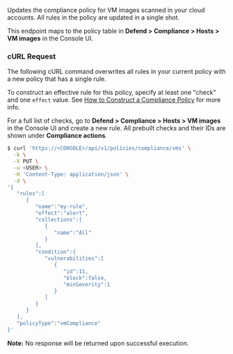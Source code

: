 Updates the compliance policy for VM images scanned in your cloud accounts.
All rules in the policy are updated in a single shot.

This endpoint maps to the policy table in **Defend > Compliance > Hosts > VM images** in the Console UI.


### cURL Request

The following cURL command overwrites all rules in your current policy with a new policy that has a single rule.

To construct an effective rule for this policy, specify at least one "check" and one `effect` value. 
See [How to Construct a Compliance Policy](#how-to-construct-a-compliance-policy) for more info.

For a full list of checks, go to **Defend > Compliance > Hosts > VM images** in the Console UI and create a new rule.
All prebuilt checks and their IDs are shown under **Compliance actions**.

```bash
$ curl 'https://<CONSOLE>/api/v1/policies/compliance/vms' \
  -k \
  -X PUT \
  -u <USER> \
  -H 'Content-Type: application/json' \
  -d \
'{
   "rules":[
      {
         "name":"my-rule",
         "effect":"alert",
         "collections":[
            {
               "name":"All"
            }
         ],
         "condition":{
            "vulnerabilities":[
               {
                  "id":11,
                  "block":false,
                  "minSeverity":1
               }
            ]
         }
      }
   ],
   "policyType":"vmCompliance"
}'
```

**Note:** No response will be returned upon successful execution.
